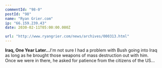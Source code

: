 ```yaml
---
commentId: "98-0"
postId: "98"
name: "Ryan Grier.com"
ip: "66.159.239.43"
date: 2030-02-11T05:00:00.000Z

url: "http://www.ryangrier.com/news/archives/000313.html"
---
```

<p><strong>Iraq, One Year Later...</strong>I'm not sure I had a problem with Bush going into Iraq as long as he brought those weapons of mass destruction out with him. Once we were in there, he asked for patience from the citizens of the US...</p>